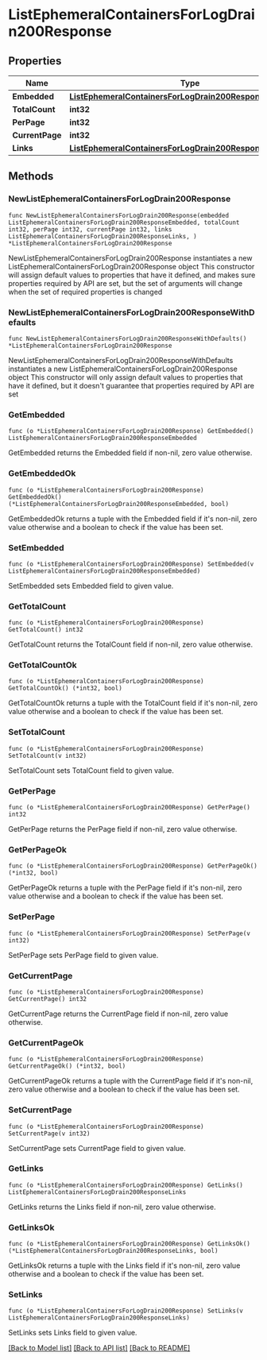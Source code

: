 # ListEphemeralContainersForLogDrain200Response

## Properties

Name | Type | Description | Notes
------------ | ------------- | ------------- | -------------
**Embedded** | [**ListEphemeralContainersForLogDrain200ResponseEmbedded**](ListEphemeralContainersForLogDrain200ResponseEmbedded.md) |  | 
**TotalCount** | **int32** |  | 
**PerPage** | **int32** |  | 
**CurrentPage** | **int32** |  | 
**Links** | [**ListEphemeralContainersForLogDrain200ResponseLinks**](ListEphemeralContainersForLogDrain200ResponseLinks.md) |  | 

## Methods

### NewListEphemeralContainersForLogDrain200Response

`func NewListEphemeralContainersForLogDrain200Response(embedded ListEphemeralContainersForLogDrain200ResponseEmbedded, totalCount int32, perPage int32, currentPage int32, links ListEphemeralContainersForLogDrain200ResponseLinks, ) *ListEphemeralContainersForLogDrain200Response`

NewListEphemeralContainersForLogDrain200Response instantiates a new ListEphemeralContainersForLogDrain200Response object
This constructor will assign default values to properties that have it defined,
and makes sure properties required by API are set, but the set of arguments
will change when the set of required properties is changed

### NewListEphemeralContainersForLogDrain200ResponseWithDefaults

`func NewListEphemeralContainersForLogDrain200ResponseWithDefaults() *ListEphemeralContainersForLogDrain200Response`

NewListEphemeralContainersForLogDrain200ResponseWithDefaults instantiates a new ListEphemeralContainersForLogDrain200Response object
This constructor will only assign default values to properties that have it defined,
but it doesn't guarantee that properties required by API are set

### GetEmbedded

`func (o *ListEphemeralContainersForLogDrain200Response) GetEmbedded() ListEphemeralContainersForLogDrain200ResponseEmbedded`

GetEmbedded returns the Embedded field if non-nil, zero value otherwise.

### GetEmbeddedOk

`func (o *ListEphemeralContainersForLogDrain200Response) GetEmbeddedOk() (*ListEphemeralContainersForLogDrain200ResponseEmbedded, bool)`

GetEmbeddedOk returns a tuple with the Embedded field if it's non-nil, zero value otherwise
and a boolean to check if the value has been set.

### SetEmbedded

`func (o *ListEphemeralContainersForLogDrain200Response) SetEmbedded(v ListEphemeralContainersForLogDrain200ResponseEmbedded)`

SetEmbedded sets Embedded field to given value.


### GetTotalCount

`func (o *ListEphemeralContainersForLogDrain200Response) GetTotalCount() int32`

GetTotalCount returns the TotalCount field if non-nil, zero value otherwise.

### GetTotalCountOk

`func (o *ListEphemeralContainersForLogDrain200Response) GetTotalCountOk() (*int32, bool)`

GetTotalCountOk returns a tuple with the TotalCount field if it's non-nil, zero value otherwise
and a boolean to check if the value has been set.

### SetTotalCount

`func (o *ListEphemeralContainersForLogDrain200Response) SetTotalCount(v int32)`

SetTotalCount sets TotalCount field to given value.


### GetPerPage

`func (o *ListEphemeralContainersForLogDrain200Response) GetPerPage() int32`

GetPerPage returns the PerPage field if non-nil, zero value otherwise.

### GetPerPageOk

`func (o *ListEphemeralContainersForLogDrain200Response) GetPerPageOk() (*int32, bool)`

GetPerPageOk returns a tuple with the PerPage field if it's non-nil, zero value otherwise
and a boolean to check if the value has been set.

### SetPerPage

`func (o *ListEphemeralContainersForLogDrain200Response) SetPerPage(v int32)`

SetPerPage sets PerPage field to given value.


### GetCurrentPage

`func (o *ListEphemeralContainersForLogDrain200Response) GetCurrentPage() int32`

GetCurrentPage returns the CurrentPage field if non-nil, zero value otherwise.

### GetCurrentPageOk

`func (o *ListEphemeralContainersForLogDrain200Response) GetCurrentPageOk() (*int32, bool)`

GetCurrentPageOk returns a tuple with the CurrentPage field if it's non-nil, zero value otherwise
and a boolean to check if the value has been set.

### SetCurrentPage

`func (o *ListEphemeralContainersForLogDrain200Response) SetCurrentPage(v int32)`

SetCurrentPage sets CurrentPage field to given value.


### GetLinks

`func (o *ListEphemeralContainersForLogDrain200Response) GetLinks() ListEphemeralContainersForLogDrain200ResponseLinks`

GetLinks returns the Links field if non-nil, zero value otherwise.

### GetLinksOk

`func (o *ListEphemeralContainersForLogDrain200Response) GetLinksOk() (*ListEphemeralContainersForLogDrain200ResponseLinks, bool)`

GetLinksOk returns a tuple with the Links field if it's non-nil, zero value otherwise
and a boolean to check if the value has been set.

### SetLinks

`func (o *ListEphemeralContainersForLogDrain200Response) SetLinks(v ListEphemeralContainersForLogDrain200ResponseLinks)`

SetLinks sets Links field to given value.



[[Back to Model list]](../README.md#documentation-for-models) [[Back to API list]](../README.md#documentation-for-api-endpoints) [[Back to README]](../README.md)


